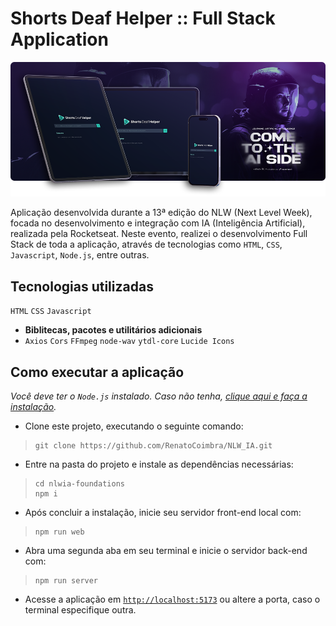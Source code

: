 # Shorts Deaf Helper :: Full Stack Application

![Imagem de um MacBook com a tela inicial da aplicação aberta](github/readme-presentation.png)

Aplicação desenvolvida durante a 13ª edição do NLW (Next Level Week), focada no desenvolvimento e integração com IA (Inteligência Artificial), realizada pela Rocketseat. Neste evento, realizei o desenvolvimento Full Stack de toda a aplicação, através de tecnologias como `HTML`, `CSS`, `Javascript`, `Node.js`, entre outras.

## Tecnologias utilizadas

`HTML` `CSS` `Javascript`

- **Biblitecas, pacotes e utilitários adicionais**
- `Axios` `Cors` `FFmpeg` `node-wav` `ytdl-core` `Lucide Icons`

## Como executar a aplicação

_Você deve ter o `Node.js` instalado. Caso não tenha, [clique aqui e faça a instalação](https://nodejs.org)._

- Clone este projeto, executando o seguinte comando:

> ```properties
> git clone https://github.com/RenatoCoimbra/NLW_IA.git
> ```

- Entre na pasta do projeto e instale as dependências necessárias:

> ```properties
> cd nlwia-foundations
> npm i
> ```

- Após concluir a instalação, inicie seu servidor front-end local com:

> ```properties
> npm run web
> ```

- Abra uma segunda aba em seu terminal e inicie o servidor back-end com:

> ```properties
> npm run server
> ```

- Acesse a aplicação em [`http://localhost:5173`](http://localhost:5173) ou altere a porta, caso o terminal especifique outra.
